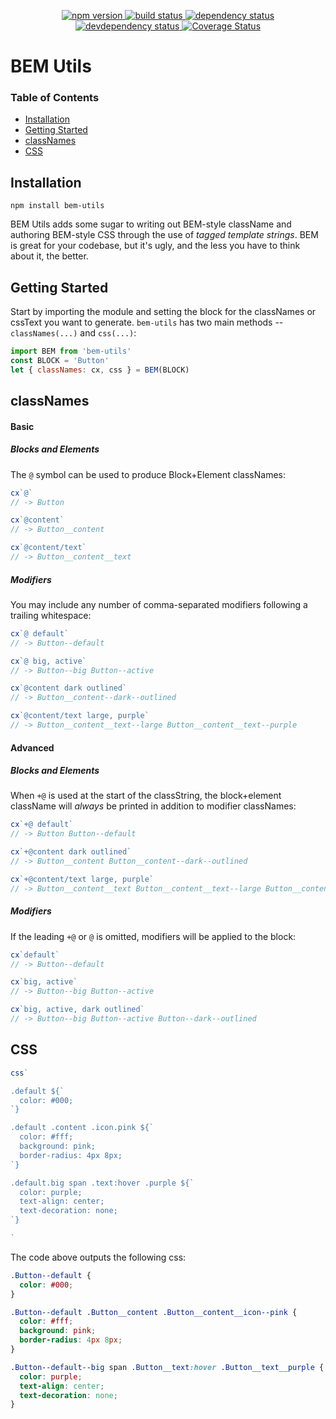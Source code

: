 <p align="center">
  <a href="http://badge.fury.io/js/bem-utils">
    <img alt="npm version" src="https://badge.fury.io/js/bem-utils.svg" />
  </a>
  <a href="https://travis-ci.org/jozanza/bem-utils">
    <img alt="build status" src="https://travis-ci.org/jozanza/bem-utils.svg" />
  </a>
  <a href="https://david-dm.org/jozanza/bem-utils">
    <img alt="dependency status" src="https://david-dm.org/jozanza/bem-utils.svg" />
  </a>
  <a href="https://david-dm.org/jozanza/bem-utils#info=devDependencies">
    <img alt="devdependency status" src="https://david-dm.org/jozanza/bem-utils/dev-status.svg" />
  </a>
  <a href='https://coveralls.io/github/jozanza/bem-utils?branch=master'>
    <img src='https://coveralls.io/repos/jozanza/bem-utils/badge.svg?branch=master&service=github' alt='Coverage Status' />
  </a>
</p>

# BEM Utils

### Table of Contents

- [Installation](#installation)
- [Getting Started](#getting-started)
- [classNames](#classnames)
- [CSS](#css)

Installation
------------

`npm install bem-utils`

BEM Utils adds some sugar to writing out BEM-style className and authoring
BEM-style CSS through the use of *tagged template strings*. BEM is great for
your codebase, but it's ugly, and the less you have to think about it, the
better.

Getting Started
---------------

Start by importing the module and setting the block for the classNames or cssText you want to generate.
`bem-utils` has two main methods -- `classNames(...)` and `css(...)`:

```js
import BEM from 'bem-utils'
const BLOCK = 'Button'
let { classNames: cx, css } = BEM(BLOCK)
```

classNames
----------

#### Basic

##### Blocks and Elements
The `@` symbol can be used to produce Block+Element classNames:

```js
cx`@`
// -> Button

cx`@content`
// -> Button__content

cx`@content/text`
// -> Button__content__text
```

##### Modifiers
You may include any number of comma-separated modifiers following a trailing whitespace:

```js
cx`@ default`
// -> Button--default

cx`@ big, active`
// -> Button--big Button--active

cx`@content dark outlined`
// -> Button__content--dark--outlined

cx`@content/text large, purple`
// -> Button__content__text--large Button__content__text--purple
```

#### Advanced

##### Blocks and Elements
When `+@` is used at the start of the classString, the block+element className will *always* be printed in addition to modifier classNames:

```js
cx`+@ default`
// -> Button Button--default

cx`+@content dark outlined`
// -> Button__content Button__content--dark--outlined

cx`+@content/text large, purple`
// -> Button__content__text Button__content__text--large Button__content__text--purple
```

##### Modifiers
If the leading `+@` or `@` is omitted, modifiers will be applied to the block:

```js
cx`default`
// -> Button--default

cx`big, active`
// -> Button--big Button--active

cx`big, active, dark outlined`
// -> Button--big Button--active Button--dark--outlined

```

CSS
---

```js
css`

.default ${`
  color: #000;
`}

.default .content .icon.pink ${`
  color: #fff;
  background: pink;
  border-radius: 4px 8px;
`}

.default.big span .text:hover .purple ${`
  color: purple;
  text-align: center;
  text-decoration: none;
`}

`
```

The code above outputs the following css:

```css
.Button--default {
  color: #000;
}

.Button--default .Button__content .Button__content__icon--pink {
  color: #fff;
  background: pink;
  border-radius: 4px 8px;
}

.Button--default--big span .Button__text:hover .Button__text__purple {
  color: purple;
  text-align: center;
  text-decoration: none;
}
```

